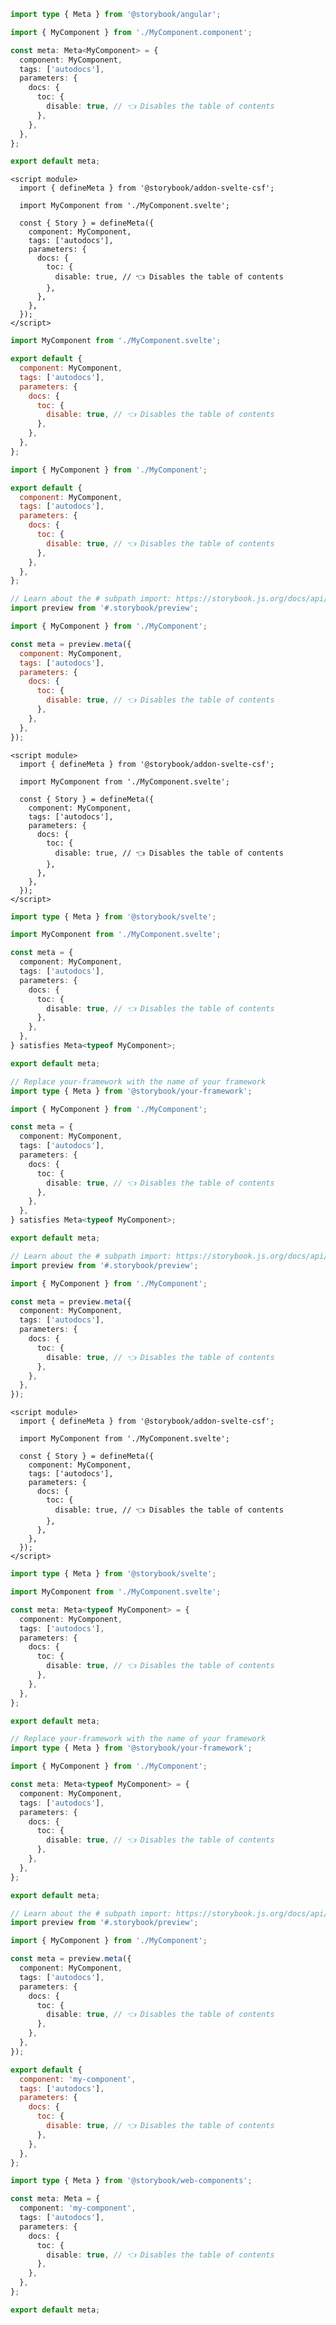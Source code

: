 ```ts filename="MyComponent.stories.ts" renderer="angular" language="ts"
import type { Meta } from '@storybook/angular';

import { MyComponent } from './MyComponent.component';

const meta: Meta<MyComponent> = {
  component: MyComponent,
  tags: ['autodocs'],
  parameters: {
    docs: {
      toc: {
        disable: true, // 👈 Disables the table of contents
      },
    },
  },
};

export default meta;
```

```svelte filename="MyComponent.stories.svelte" renderer="svelte" language="js" tabTitle="Svelte CSF"
<script module>
  import { defineMeta } from '@storybook/addon-svelte-csf';

  import MyComponent from './MyComponent.svelte';

  const { Story } = defineMeta({
    component: MyComponent,
    tags: ['autodocs'],
    parameters: {
      docs: {
        toc: {
          disable: true, // 👈 Disables the table of contents
        },
      },
    },
  });
</script>
```

```js filename="MyComponent.stories.js" renderer="svelte" language="js" tabTitle="CSF"
import MyComponent from './MyComponent.svelte';

export default {
  component: MyComponent,
  tags: ['autodocs'],
  parameters: {
    docs: {
      toc: {
        disable: true, // 👈 Disables the table of contents
      },
    },
  },
};
```

```js filename="MyComponent.stories.js" renderer="common" language="js" tabTitle="CSF 3"
import { MyComponent } from './MyComponent';

export default {
  component: MyComponent,
  tags: ['autodocs'],
  parameters: {
    docs: {
      toc: {
        disable: true, // 👈 Disables the table of contents
      },
    },
  },
};
```

```js filename="MyComponent.stories.js|jsx" renderer="react" language="js" tabTitle="CSF Factory 🧪"
// Learn about the # subpath import: https://storybook.js.org/docs/api/csf/csf-factories#subpath-imports
import preview from '#.storybook/preview';

import { MyComponent } from './MyComponent';

const meta = preview.meta({
  component: MyComponent,
  tags: ['autodocs'],
  parameters: {
    docs: {
      toc: {
        disable: true, // 👈 Disables the table of contents
      },
    },
  },
});
```

```svelte filename="MyComponent.stories.svelte" renderer="svelte" language="ts-4-9" tabTitle="Svelte CSF"
<script module>
  import { defineMeta } from '@storybook/addon-svelte-csf';

  import MyComponent from './MyComponent.svelte';

  const { Story } = defineMeta({
    component: MyComponent,
    tags: ['autodocs'],
    parameters: {
      docs: {
        toc: {
          disable: true, // 👈 Disables the table of contents
        },
      },
    },
  });
</script>
```

```ts filename="MyComponent.stories.ts" renderer="svelte" language="ts-4-9" tabTitle="CSF"
import type { Meta } from '@storybook/svelte';

import MyComponent from './MyComponent.svelte';

const meta = {
  component: MyComponent,
  tags: ['autodocs'],
  parameters: {
    docs: {
      toc: {
        disable: true, // 👈 Disables the table of contents
      },
    },
  },
} satisfies Meta<typeof MyComponent>;

export default meta;
```

```ts filename="MyComponent.stories.ts|tsx" renderer="common" language="ts-4-9" tabTitle="CSF 3"
// Replace your-framework with the name of your framework
import type { Meta } from '@storybook/your-framework';

import { MyComponent } from './MyComponent';

const meta = {
  component: MyComponent,
  tags: ['autodocs'],
  parameters: {
    docs: {
      toc: {
        disable: true, // 👈 Disables the table of contents
      },
    },
  },
} satisfies Meta<typeof MyComponent>;

export default meta;
```

```ts filename="MyComponent.stories.ts|tsx" renderer="react" language="ts-4-9" tabTitle="CSF Factory 🧪"
// Learn about the # subpath import: https://storybook.js.org/docs/api/csf/csf-factories#subpath-imports
import preview from '#.storybook/preview';

import { MyComponent } from './MyComponent';

const meta = preview.meta({
  component: MyComponent,
  tags: ['autodocs'],
  parameters: {
    docs: {
      toc: {
        disable: true, // 👈 Disables the table of contents
      },
    },
  },
});
```

```svelte filename="MyComponent.stories.svelte" renderer="svelte" language="ts" tabTitle="Svelte CSF"
<script module>
  import { defineMeta } from '@storybook/addon-svelte-csf';

  import MyComponent from './MyComponent.svelte';

  const { Story } = defineMeta({
    component: MyComponent,
    tags: ['autodocs'],
    parameters: {
      docs: {
        toc: {
          disable: true, // 👈 Disables the table of contents
        },
      },
    },
  });
</script>
```

```ts filename="MyComponent.stories.ts" renderer="svelte" language="ts" tabTitle="CSF"
import type { Meta } from '@storybook/svelte';

import MyComponent from './MyComponent.svelte';

const meta: Meta<typeof MyComponent> = {
  component: MyComponent,
  tags: ['autodocs'],
  parameters: {
    docs: {
      toc: {
        disable: true, // 👈 Disables the table of contents
      },
    },
  },
};

export default meta;
```

```ts filename="MyComponent.stories.ts|tsx" renderer="common" language="ts" tabTitle="CSF 3"
// Replace your-framework with the name of your framework
import type { Meta } from '@storybook/your-framework';

import { MyComponent } from './MyComponent';

const meta: Meta<typeof MyComponent> = {
  component: MyComponent,
  tags: ['autodocs'],
  parameters: {
    docs: {
      toc: {
        disable: true, // 👈 Disables the table of contents
      },
    },
  },
};

export default meta;
```

```ts filename="MyComponent.stories.ts|tsx" renderer="react" language="ts" tabTitle="CSF Factory 🧪"
// Learn about the # subpath import: https://storybook.js.org/docs/api/csf/csf-factories#subpath-imports
import preview from '#.storybook/preview';

import { MyComponent } from './MyComponent';

const meta = preview.meta({
  component: MyComponent,
  tags: ['autodocs'],
  parameters: {
    docs: {
      toc: {
        disable: true, // 👈 Disables the table of contents
      },
    },
  },
});
```

```js filename="MyComponent.stories.js" renderer="web-components" language="js"
export default {
  component: 'my-component',
  tags: ['autodocs'],
  parameters: {
    docs: {
      toc: {
        disable: true, // 👈 Disables the table of contents
      },
    },
  },
};
```

```ts filename="MyComponent.stories.ts" renderer="web-components" language="ts"
import type { Meta } from '@storybook/web-components';

const meta: Meta = {
  component: 'my-component',
  tags: ['autodocs'],
  parameters: {
    docs: {
      toc: {
        disable: true, // 👈 Disables the table of contents
      },
    },
  },
};

export default meta;
```
